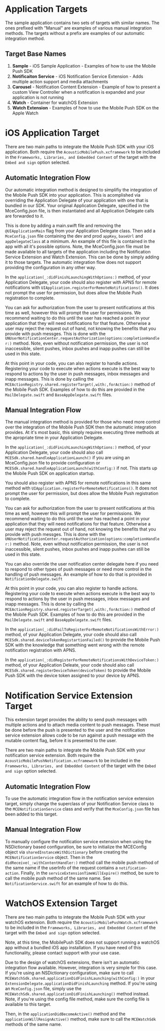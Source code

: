# Application Targets
The sample application contains two sets of targets with similar names. The ones prefixed with "Manual" are examples of various manual integration methods. The targets without a prefix are examples of our automatic integration method. 

## Target Base Names
1. **Sample** - iOS Sample Application - Examples of how to use the Mobile Push SDK
2. **Notificaiton Service** - iOS Notification Service Extension - Adds multiple action support and media attachments
3. **Carousel** - Notification Content Extension - Example of how to present a custom View Controller when a notification is expanded and your application is not running 
4. **Watch** - Container for watchOS Extension
5. **Watch Extension** - Examples of how to use the Mobile Push SDK on the Apple Watch

# iOS Application Target
There are two main paths to integrate the Mobile Push SDK with your iOS application. Both require the `AcousticMobilePush.xcframework` to be included in the `Frameworks, Libraries, and Embedded Content` of the target with the  `Embed and sign` option selected. 

## Automatic Integration Flow
Our automatic integration method is designed to simplifiy the integration of the Mobile Push SDK into your application. This is acomplished via overriding the Application Delegate of your application with one that is bundled in our SDK. Your original Application Delegate, specified in the MceConfig.json file, is then instantiated and all Application Delegate calls are forwarded to it. 

This is done by adding a main.swift file and removing the `@UIApplicationMain` flag from your Application Delegate class. Then add a `MceConfig.json` file containing the dev and prod  `appKey`, `baseUrl` and `appDelegateClass` at a minimum. An example of this file is contained in the app with all it's possible options. Note, the MceConfig.json file must be made available to all targets of the application including the Notification Service Extension and Watch Extension. This can be done by simply adding it to those targets. The automatic integration flow does not support providing the configuration in any other way.

In the `application(_:didFinishLaunchingWithOptions:)` method, of your Application Delegate, your code should also register with APNS for remote notifications with `UIApplication.registerForRemoteNotifications()`. It does not prompt the user for permission, but does allow the Mobile Push registration to complete.  

You can ask for authorization from the user to present notifications at this time as well, however this will prompt the user for permissions. We recommend waiting to do this until the user has reached a point in your application that they will need notifications for that feature. Otherwise a user may reject the request out of hand, not knowing the benefits that you provide with push messges. This is done with the `UNUserNotificationCenter.requestAuthorization(options:completionHandler:)` method. Note, even without notification permission, the user is not inaccessible, silent pushes, inbox pushes and inapp pushes can still be used in this state.  

At this point in your code, you can also register to handle actions. Registering your code to execute when actions execute is the best way to respond to actions by the user in push messages, inbox messages and inapp messages. This is done by calling the `MCEActionRegistry.shared.registerTarget(,with:,forAction:)` method of the Mobile Push SDK. Examples of how to do this are provided in the `MailDelegate.swift` and `BaseAppDelegate.swift` files. 

## Manual Integration Flow
The manual integration method is provided for those who need more control over the integration of the Mobile Push SDK then the automatic integration provides. At it's most basic, this simply requires executing three methods at the apropriate time in your Application Delegate.

In the `application(_:didFinishLaunchingWithOptions:)` method, of your Application Delegate, your code should also call `MCESdk.shared.handleApplicationLaunch()` if you are using an MceConfig.json file to provide configuration or  `MCESdk.shared.handleApplicationLaunch(withConfig:)` if not. This starts up the Mobile Push SDK on application startup. 

You should also register with APNS for remote notifications in this same method with `UIApplication.registerForRemoteNotifications()`. It does not prompt the user for permission, but does allow the Mobile Push registration to complete.  

You can ask for authorization from the user to present notifications at this time as well, however this will prompt the user for permissions. We recommend waiting to do this until the user has reached a point in your application that they will need notifications for that feature. Otherwise a user may reject the request out of hand, not knowing the benefits that you provide with push messges. This is done with the `UNUserNotificationCenter.requestAuthorization(options:completionHandler:)` method. Note, even without notification permission, the user is not inaccessible, silent pushes, inbox pushes and inapp pushes can still be used in this state.  

You can also override the user notification center delegate here if you need to respond to other types of push messages or need more control in the handling of push messages. An example of how to do that is provided in `NotificationDelegate.swift` 

At this point in your code, you can also register to handle actions. Registering your code to execute when actions execute is the best way to respond to actions by the user in push messages, inbox messages and inapp messages. This is done by calling the `MCEActionRegistry.shared.registerTarget(,with:,forAction:)` method of the Mobile Push SDK. Examples of how to do this are provided in the `MailDelegate.swift` and `BaseAppDelegate.swift` files. 

In the `application(_:didFailToRegisterForRemoteNotificationsWithError:)` method, of your Application Delegate, your code should also call `MCESdk.shared.deviceTokenRegistartionFailed()` to provide the Mobile Push SDK with the knowledge that something went wrong with the remote notification registration with APNS.

In the `application(_:didRegisterForRemoteNotificationsWithDeviceToken:)` method, of your Application Deleate, your code should also call `MCESdk.shared.registerDeviceToken(deviceToken)` to provide the Mobile Push SDK with the device token assigned to your device by APNS.


# Notification Service Extension Target
This extension target provides the ability to send push messages with multiple actions and to attach media content to push messages. These must be done before the push is presented to the user and the notification service extension allows code to be run against a push message with the mutable content flag, before it is presented to the user. 

There are two main paths to integrate the Mobile Push SDK with your notification service extension. Both require the `AcousticMobilePushNotification.xcframework` to be included in the `Frameworks, Libraries, and Embedded Content` of the target with the  `Embed and sign` option selected.
 
## Automatic Integration Flow
To use the automatic integration flow in the notification service extension target, simply change the superclass of your Notification Service class to the `MCENotificationService` class and verify that the `MceConfig.json` file has been added to this target.  

## Manual Integration Flow
To manually configure the notification service extension when using the NSDictionary based configuration, be sure to initialize the MCEConfig object via `sharedInstanceWithDictionary` before creating the `MCENotificationService` object. Then in the `didReceive(_:withContentHandler:)` method call the mobile push method of the same name if the userInfo of the request contains a `notification-action`. Finally, in the `serviceExtensionTimeWillExpire()` method, be sure to call the mobile push method of the same name. See `NotificationService.swift` for an example of how to do this. 

# WatchOS Extension Target
There are two main paths to integrate the Mobile Push SDK with your watchOS extension. Both require the `AcousticMobilePushWatch.xcframework` to be included in the `Frameworks, Libraries, and Embedded Content` of the target with the  `Embed and sign` option selected.

Note, at this time, the MobilePush SDK does not support running a watchOS app without a bundled iOS app installation. If you have need of this functionality, please contact support with your use case.

Due to the design of watchOS extensions, there isn't an automatic integration flow available. However, integration is very simple for this case. If you're using an NSDictionary configuration, make sure to call `MCEWatchSdk.shared.applicationDidFinishLaunching(withConfig:)` in your `ExtensionDelegate.applicationDidFinishLaunching` method. If you're using an `MceConfig.json` file, simply use the  `MCEWatchSdk.shared.applicationDidFinishLaunching()` method instead. Note, if you're using the config file method, make sure the config file is available to this target.

Then, in the `applicationDidBecomeActive()` method and the `applicationWillResignActive()` method, make sure to call the `MCEWatchSdk` methods of the same name.
